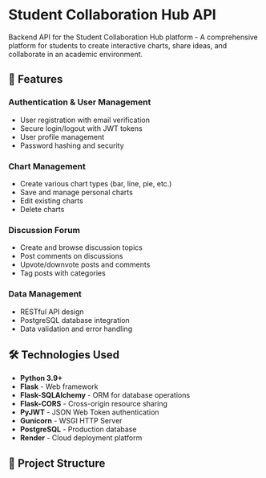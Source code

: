 # Student Collaboration Hub API

Backend API for the Student Collaboration Hub platform - A comprehensive platform for students to create interactive charts, share ideas, and collaborate in an academic environment.

## 🚀 Features

### Authentication & User Management
- User registration with email verification
- Secure login/logout with JWT tokens
- User profile management
- Password hashing and security

### Chart Management
- Create various chart types (bar, line, pie, etc.)
- Save and manage personal charts
- Edit existing charts
- Delete charts

### Discussion Forum
- Create and browse discussion topics
- Post comments on discussions
- Upvote/downvote posts and comments
- Tag posts with categories

### Data Management
- RESTful API design
- PostgreSQL database integration
- Data validation and error handling

## 🛠️ Technologies Used

- **Python 3.9+**
- **Flask** - Web framework
- **Flask-SQLAlchemy** - ORM for database operations
- **Flask-CORS** - Cross-origin resource sharing
- **PyJWT** - JSON Web Token authentication
- **Gunicorn** - WSGI HTTP Server
- **PostgreSQL** - Production database
- **Render** - Cloud deployment platform

## 📁 Project Structure
